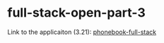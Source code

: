 # full-stack-open-part-3

Link to the applicaiton (3.21): [phonebook-full-stack](https://phonebook-backend-mm.fly.dev/)